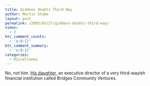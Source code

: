 ```yaml
---
title: Giddens doubts Third Way
author: Martin Stabe
layout: post
permalink: /2003/05/27/giddens-doubts-third-way/
views:
  - 2
btc_comment_counts:
  - 'a:0:{}'
btc_comment_summary:
  - 'a:0:{}'
categories:
  - Miscellanea
---
```

No, not him. <a href="http://www.guardian.co.uk/business/story/0,3604,963796,00.html" target="_top">His daughter</a>, an executive director of a very third-wayish financial institution called Bridges Community Ventures.